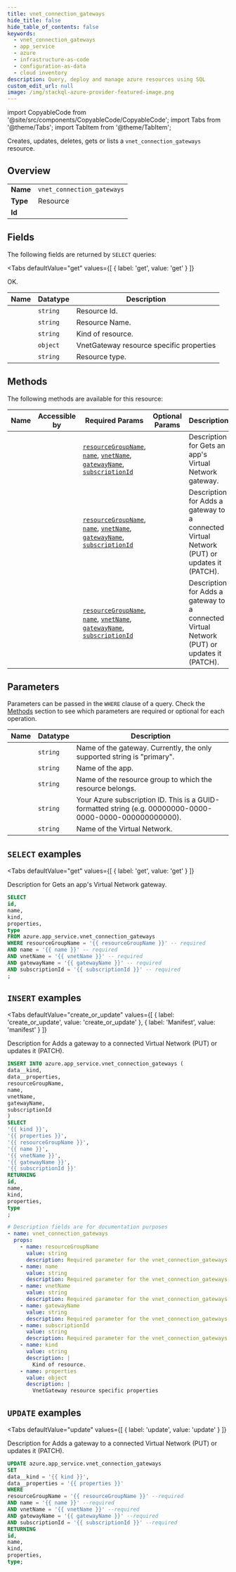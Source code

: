 ```yaml
--- 
title: vnet_connection_gateways
hide_title: false
hide_table_of_contents: false
keywords:
  - vnet_connection_gateways
  - app_service
  - azure
  - infrastructure-as-code
  - configuration-as-data
  - cloud inventory
description: Query, deploy and manage azure resources using SQL
custom_edit_url: null
image: /img/stackql-azure-provider-featured-image.png
---
```


import CopyableCode from '@site/src/components/CopyableCode/CopyableCode';
import Tabs from '@theme/Tabs';
import TabItem from '@theme/TabItem';

Creates, updates, deletes, gets or lists a <code>vnet_connection_gateways</code> resource.

## Overview
<table><tbody>
<tr><td><b>Name</b></td><td><code>vnet_connection_gateways</code></td></tr>
<tr><td><b>Type</b></td><td>Resource</td></tr>
<tr><td><b>Id</b></td><td><CopyableCode code="azure.app_service.vnet_connection_gateways" /></td></tr>
</tbody></table>

## Fields

The following fields are returned by `SELECT` queries:

<Tabs
    defaultValue="get"
    values={[
        { label: 'get', value: 'get' }
    ]}
>
<TabItem value="get">

OK.

<table>
<thead>
    <tr>
    <th>Name</th>
    <th>Datatype</th>
    <th>Description</th>
    </tr>
</thead>
<tbody>
<tr>
    <td><CopyableCode code="id" /></td>
    <td><code>string</code></td>
    <td>Resource Id.</td>
</tr>
<tr>
    <td><CopyableCode code="name" /></td>
    <td><code>string</code></td>
    <td>Resource Name.</td>
</tr>
<tr>
    <td><CopyableCode code="kind" /></td>
    <td><code>string</code></td>
    <td>Kind of resource.</td>
</tr>
<tr>
    <td><CopyableCode code="properties" /></td>
    <td><code>object</code></td>
    <td>VnetGateway resource specific properties</td>
</tr>
<tr>
    <td><CopyableCode code="type" /></td>
    <td><code>string</code></td>
    <td>Resource type.</td>
</tr>
</tbody>
</table>
</TabItem>
</Tabs>

## Methods

The following methods are available for this resource:

<table>
<thead>
    <tr>
    <th>Name</th>
    <th>Accessible by</th>
    <th>Required Params</th>
    <th>Optional Params</th>
    <th>Description</th>
    </tr>
</thead>
<tbody>
<tr>
    <td><a href="#get"><CopyableCode code="get" /></a></td>
    <td><CopyableCode code="select" /></td>
    <td><a href="#parameter-resourceGroupName"><code>resourceGroupName</code></a>, <a href="#parameter-name"><code>name</code></a>, <a href="#parameter-vnetName"><code>vnetName</code></a>, <a href="#parameter-gatewayName"><code>gatewayName</code></a>, <a href="#parameter-subscriptionId"><code>subscriptionId</code></a></td>
    <td></td>
    <td>Description for Gets an app's Virtual Network gateway.</td>
</tr>
<tr>
    <td><a href="#create_or_update"><CopyableCode code="create_or_update" /></a></td>
    <td><CopyableCode code="insert" /></td>
    <td><a href="#parameter-resourceGroupName"><code>resourceGroupName</code></a>, <a href="#parameter-name"><code>name</code></a>, <a href="#parameter-vnetName"><code>vnetName</code></a>, <a href="#parameter-gatewayName"><code>gatewayName</code></a>, <a href="#parameter-subscriptionId"><code>subscriptionId</code></a></td>
    <td></td>
    <td>Description for Adds a gateway to a connected Virtual Network (PUT) or updates it (PATCH).</td>
</tr>
<tr>
    <td><a href="#update"><CopyableCode code="update" /></a></td>
    <td><CopyableCode code="update" /></td>
    <td><a href="#parameter-resourceGroupName"><code>resourceGroupName</code></a>, <a href="#parameter-name"><code>name</code></a>, <a href="#parameter-vnetName"><code>vnetName</code></a>, <a href="#parameter-gatewayName"><code>gatewayName</code></a>, <a href="#parameter-subscriptionId"><code>subscriptionId</code></a></td>
    <td></td>
    <td>Description for Adds a gateway to a connected Virtual Network (PUT) or updates it (PATCH).</td>
</tr>
</tbody>
</table>

## Parameters

Parameters can be passed in the `WHERE` clause of a query. Check the [Methods](#methods) section to see which parameters are required or optional for each operation.

<table>
<thead>
    <tr>
    <th>Name</th>
    <th>Datatype</th>
    <th>Description</th>
    </tr>
</thead>
<tbody>
<tr id="parameter-gatewayName">
    <td><CopyableCode code="gatewayName" /></td>
    <td><code>string</code></td>
    <td>Name of the gateway. Currently, the only supported string is "primary".</td>
</tr>
<tr id="parameter-name">
    <td><CopyableCode code="name" /></td>
    <td><code>string</code></td>
    <td>Name of the app.</td>
</tr>
<tr id="parameter-resourceGroupName">
    <td><CopyableCode code="resourceGroupName" /></td>
    <td><code>string</code></td>
    <td>Name of the resource group to which the resource belongs.</td>
</tr>
<tr id="parameter-subscriptionId">
    <td><CopyableCode code="subscriptionId" /></td>
    <td><code>string</code></td>
    <td>Your Azure subscription ID. This is a GUID-formatted string (e.g. 00000000-0000-0000-0000-000000000000).</td>
</tr>
<tr id="parameter-vnetName">
    <td><CopyableCode code="vnetName" /></td>
    <td><code>string</code></td>
    <td>Name of the Virtual Network.</td>
</tr>
</tbody>
</table>

## `SELECT` examples

<Tabs
    defaultValue="get"
    values={[
        { label: 'get', value: 'get' }
    ]}
>
<TabItem value="get">

Description for Gets an app's Virtual Network gateway.

```sql
SELECT
id,
name,
kind,
properties,
type
FROM azure.app_service.vnet_connection_gateways
WHERE resourceGroupName = '{{ resourceGroupName }}' -- required
AND name = '{{ name }}' -- required
AND vnetName = '{{ vnetName }}' -- required
AND gatewayName = '{{ gatewayName }}' -- required
AND subscriptionId = '{{ subscriptionId }}' -- required
;
```
</TabItem>
</Tabs>


## `INSERT` examples

<Tabs
    defaultValue="create_or_update"
    values={[
        { label: 'create_or_update', value: 'create_or_update' },
        { label: 'Manifest', value: 'manifest' }
    ]}
>
<TabItem value="create_or_update">

Description for Adds a gateway to a connected Virtual Network (PUT) or updates it (PATCH).

```sql
INSERT INTO azure.app_service.vnet_connection_gateways (
data__kind,
data__properties,
resourceGroupName,
name,
vnetName,
gatewayName,
subscriptionId
)
SELECT 
'{{ kind }}',
'{{ properties }}',
'{{ resourceGroupName }}',
'{{ name }}',
'{{ vnetName }}',
'{{ gatewayName }}',
'{{ subscriptionId }}'
RETURNING
id,
name,
kind,
properties,
type
;
```
</TabItem>
<TabItem value="manifest">

```yaml
# Description fields are for documentation purposes
- name: vnet_connection_gateways
  props:
    - name: resourceGroupName
      value: string
      description: Required parameter for the vnet_connection_gateways resource.
    - name: name
      value: string
      description: Required parameter for the vnet_connection_gateways resource.
    - name: vnetName
      value: string
      description: Required parameter for the vnet_connection_gateways resource.
    - name: gatewayName
      value: string
      description: Required parameter for the vnet_connection_gateways resource.
    - name: subscriptionId
      value: string
      description: Required parameter for the vnet_connection_gateways resource.
    - name: kind
      value: string
      description: |
        Kind of resource.
    - name: properties
      value: object
      description: |
        VnetGateway resource specific properties
```
</TabItem>
</Tabs>


## `UPDATE` examples

<Tabs
    defaultValue="update"
    values={[
        { label: 'update', value: 'update' }
    ]}
>
<TabItem value="update">

Description for Adds a gateway to a connected Virtual Network (PUT) or updates it (PATCH).

```sql
UPDATE azure.app_service.vnet_connection_gateways
SET 
data__kind = '{{ kind }}',
data__properties = '{{ properties }}'
WHERE 
resourceGroupName = '{{ resourceGroupName }}' --required
AND name = '{{ name }}' --required
AND vnetName = '{{ vnetName }}' --required
AND gatewayName = '{{ gatewayName }}' --required
AND subscriptionId = '{{ subscriptionId }}' --required
RETURNING
id,
name,
kind,
properties,
type;
```
</TabItem>
</Tabs>
